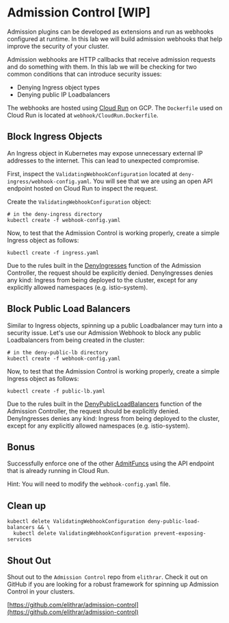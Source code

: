 # Admission Control [WIP]
Admission plugins can be developed as extensions and run as webhooks configured at runtime. In this lab we will build admission webhooks that help improve the security of your cluster.

Admission webhooks are HTTP callbacks that receive admission requests and do something with them. In this lab we will be checking for two common conditions that can introduce security issues:

- Denying Ingress object types
- Denying public IP Loadbalancers

The webhooks are hosted using [Cloud Run](https://cloud.google.com/run/) on GCP. The `Dockerfile` used on Cloud Run is located at `webhook/CloudRun.Dockerfile`.

## Block Ingress Objects

An Ingress object in Kubernetes may expose unnecessary external IP addresses to the internet. This can lead to unexpected compromise.

First, inspect the `ValidatingWebhookConfiguration` located at `deny-ingress/webhook-config.yaml`. You will see that we are using an open API endpoint hosted on Cloud Run to inspect the request.

Create the `ValidatingWebhookConfiguration` object:
```
# in the deny-ingress directory
kubectl create -f webhook-config.yaml
```

Now, to test that the Admission Control is working properly, create a simple Ingress object as follows:

```
kubectl create -f ingress.yaml
```

Due to the rules built in the [DenyIngresses](https://github.com/elithrar/admission-control/blob/master/admit_funcs.go#L64) function of the Admission Controller, the request should be explicitly denied. DenyIngresses denies any kind: Ingress from being deployed to the cluster, except for any explicitly allowed namespaces (e.g. istio-system).

## Block Public Load Balancers

Similar to Ingress objects, spinning up a public Loadbalancer may turn into a security issue. Let's use our Admission Webhook to block any public Loadbalancers from being created in the cluster:

```
# in the deny-public-lb directory
kubectl create -f webhook-config.yaml
```
Now, to test that the Admission Control is working properly, create a simple Ingress object as follows:

```
kubectl create -f public-lb.yaml
```
Due to the rules built in the [DenyPublicLoadBalancers](https://github.com/elithrar/admission-control/blob/master/admit_funcs.go#L107) function of the Admission Controller, the request should be explicitly denied. DenyIngresses denies any kind: Ingress from being deployed to the cluster, except for any explicitly allowed namespaces (e.g. istio-system).

## Bonus
Successfully enforce one of the other [AdmitFuncs](https://github.com/elithrar/admission-control/blob/master/admit_funcs.go) using the API endpoint that is already running in Cloud Run.

Hint: You will need to modify the `webhook-config.yaml` file.

## Clean up
```
kubectl delete ValidatingWebhookConfiguration deny-public-load-balancers && \
  kubectl delete ValidatingWebhookConfiguration prevent-exposing-services
```

## Shout Out
Shout out to the `Admission Control` repo from `elithrar`. Check it out on GitHub if you are looking for a robust framework for spinning up Admission Control in your clusters.

[https://github.com/elithrar/admission-control](https://github.com/elithrar/admission-control)
